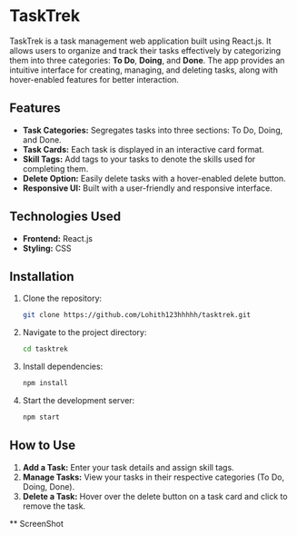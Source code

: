 # TaskTrek

TaskTrek is a task management web application built using React.js. It allows users to organize and track their tasks effectively by categorizing them into three categories: 
**To Do**, **Doing**, and **Done**. The app provides an intuitive interface for creating, managing, and deleting tasks, along with hover-enabled features for better interaction.

## Features

- **Task Categories:** Segregates tasks into three sections: To Do, Doing, and Done.
- **Task Cards:** Each task is displayed in an interactive card format.
- **Skill Tags:** Add tags to your tasks to denote the skills used for completing them.
- **Delete Option:** Easily delete tasks with a hover-enabled delete button.
- **Responsive UI:** Built with a user-friendly and responsive interface.

## Technologies Used

- **Frontend:** React.js
- **Styling:** CSS

## Installation

1. Clone the repository:
   ```bash
   git clone https://github.com/Lohith123hhhhh/tasktrek.git
   ```
2. Navigate to the project directory:
   ```bash
   cd tasktrek
   ```
3. Install dependencies:
   ```bash
   npm install
   ```
4. Start the development server:
   ```bash
   npm start
   ```
## How to Use

1. **Add a Task:** Enter your task details and assign skill tags.
2. **Manage Tasks:** View your tasks in their respective categories (To Do, Doing, Done).
3. **Delete a Task:** Hover over the delete button on a task card and click to remove the task.

** ScreenShot

